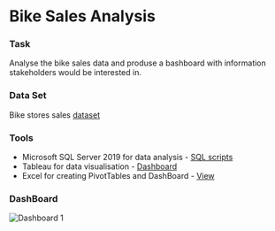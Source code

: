 # Bike Sales Analysis

### Task
Analyse the bike sales data and produse a bashboard with information stakeholders would be interested in.

### Data Set
Bike stores sales [dataset](https://www.sqlservertutorial.net/load-sample-database/)

### Tools
- Microsoft SQL Server 2019 for data analysis - [SQL scripts](https://github.com/GabrielR422/Bike-Sales-Analysis/blob/main/BikeSales.sql)
- Tableau for data visualisation - [Dashboard](https://public.tableau.com/app/profile/gabriel3942/viz/BikeStoresDB/Dashboard1)
- Excel for creating PivotTables and DashBoard - [View](https://github.com/GabrielR422/Bike-Sales-Analysis/blob/main/BikeSales.xlsx)

### DashBoard
![Dashboard 1](https://github.com/GabrielR422/Bike-Sales-Analysis/assets/65730778/c83a9623-37e1-4b5e-aaaa-a74f1c4c9a3e)


